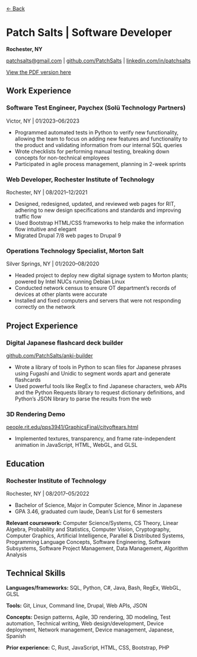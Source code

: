 [← Back](/)

# Patch Salts \| Software Developer
**Rochester, NY**

[patchsalts@gmail.com](mailto:patchsalts@gmail.com) \| [github.com/PatchSalts](https://github.com/PatchSalts) \| [linkedin.com/in/patchsalts](https://linkedin.com/in/patchsalts)

[View the PDF version here](/assets/doc/resume.pdf)

## Work Experience

### Software Test Engineer, Paychex (Solü Technology Partners)
Victor, NY | 01/2023–06/2023
- Programmed automated tests in Python to verify new functionality, allowing the team to focus on adding new features and functionality to the product and validating information from our internal SQL queries
- Wrote checklists for performing manual testing, breaking down concepts for non-technical employees
- Participated in agile process management, planning in 2-week sprints

### Web Developer, Rochester Institute of Technology
Rochester, NY | 08/2021–12/2021
- Designed, redesigned, updated, and reviewed web pages for RIT, adhering to new design specifications and standards and improving traffic flow
- Used Bootstrap HTML/CSS frameworks to help make the information flow intuitive and elegant
- Migrated Drupal 7/8 web pages to Drupal 9

### Operations Technology Specialist, Morton Salt
Silver Springs, NY | 01/2020–08/2020
- Headed project to deploy new digital signage system to Morton plants; powered by Intel NUCs running Debian Linux
- Conducted network census to ensure OT department’s records of devices at other plants were accurate
- Installed and fixed computers and servers that were not responding correctly on the network

## Project Experience

### Digital Japanese flashcard deck builder
[github.com/PatchSalts/anki-builder](https://github.com/PatchSalts/anki-builder)
- Wrote a library of tools in Python to scan files for Japanese phrases using Fugashi and Unidic to segment words apart and generate flashcards
- Used powerful tools like RegEx to find Japanese characters, web APIs and the Python Requests library to request dictionary definitions, and Python’s JSON library to parse the results from the web

### 3D Rendering Demo
[people.rit.edu/pps3941/GraphicsFinal/cityoftears.html](https://people.rit.edu/pps3941/GraphicsFinal/cityoftears.html)
- Implemented textures, transparency, and frame rate-independent animation in JavaScript, HTML, WebGL, and GLSL

## Education

### Rochester Institute of Technology
Rochester, NY | 08/2017–05/2022
- Bachelor of Science, Major in Computer Science, Minor in Japanese
- GPA 3.46, graduated cum laude, Dean’s List for 6 semesters

**Relevant coursework:** Computer Science/Systems, CS Theory, Linear Algebra, Probability and Statistics, Computer Vision, Cryptography, Computer Graphics, Artificial Intelligence, Parallel & Distributed Systems, Programming Language Concepts, Software Engineering, Software Subsystems, Software Project Management, Data Management, Algorithm Analysis

## Technical Skills

**Languages/frameworks:** SQL, Python, C#, Java, Bash, RegEx, WebGL, GLSL

**Tools:** Git, Linux, Command line, Drupal, Web APIs, JSON

**Concepts:** Design patterns, Agile, 3D rendering, 3D modeling, Test automation, Technical writing, Web design/development, Device deployment, Network management, Device management, Japanese, Spanish

**Prior experience:** C, Rust, JavaScript, HTML, CSS, Bootstrap, PHP
